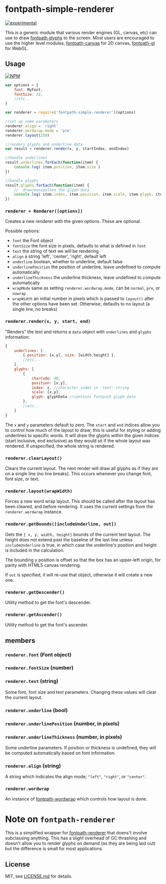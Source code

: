 # fontpath-simple-renderer

[![experimental](http://badges.github.io/stability-badges/dist/experimental.svg)](http://github.com/badges/stability-badges)

This is a generic module that various render engines (GL, canvas, etc) can use to draw [fontpath glyphs](https://github.com/mattdesl/fontpath) to the screen. Most users are encouraged to use the higher level modules, [fontpath-canvas](https://github.com/mattdesl/fontpath-canvas) for 2D canvas, [fontpath-gl](https://github.com/mattdesl/fontpath-gl) for WebGL.

## Usage

[![NPM](https://nodei.co/npm/fontpath-simple-renderer.png)](https://nodei.co/npm/fontpath-simple-renderer/)

```js
var options = {
	font: MyFont,
	fontSize: 32,
	//etc..
}

var renderer = require('fontpath-simple-renderer')(options)

//set up some parameters
renderer.align = 'right'
renderer.wordwrap.mode = 'pre'
renderer.layout(250)

//renders glyphs and underline data
var result = renderer.render(x, y, startIndex, endIndex)

//handle underlines
result.underlines.forEach(function(item) {
	console.log( item.position, item.size )
})

//handle glyphs
result.glyphs.forEach(function(item) {
	//	draw/manipulate the glyph data
	console.log( item.index, item.position, item.scale, item.glyph, item.charCode )
})
```

### `renderer = Renderer([options])`

Creates a new renderer with the given options. These are optional.

Possible options:
- `font` the Font object
- `fontSize` the font size in pixels, defaults to what is defined in `font`
- `text` the string of text we will be rendering
- `align` a string 'left', 'center', 'right', default left
- `underline` boolean, whether to underline, default false
- `underlinePosition` the position of underline, leave undefined to compute automatically
- `underlineThickness` the underline thickness, leave undefined to compute automatically
- `wrapMode` same as setting `renderer.wordwrap.mode`, can be `normal`, `pre`, or `nowrap`
- `wrapWidth` an initial number in pixels which is passed to `layout()` after the other options have been set. Otherwise, defaults to no layout (a single line, no breaks)

### `renderer.render(x, y, start, end)`

"Renders" the text and returns a `data` object with `underlines` and `glyphs` information:

```js
{
	underlines: [
		{ position: [x,y], size: [width,height] },
		//etc...
	],
	glyphs: [
		{ 
			charCode: 40,
			position: [x,y], 
			index: i, //character index in 'text' string
			scale: [x,y],
			glyph: glyphData //contains fontpath glyph data
		},
		//etc..
	]
}
```

The `x` and `y` parameters default to zero. The `start` and `end` indices allow you to control how much of the layout to draw; this is useful for styling or adding underlines to specific words. It will draw the glyphs within the given indices (start inclusive, end exclusive) as they would sit if the whole layout was rendered. If unspecified, the whole string is rendered.

### `renderer.clearLayout()`

Clears the current layout. The next render will draw all glyphs as if they are on a single line (no line breaks). This occurs whenever you change font, font size, or text.

### `renderer.layout(wrapWidth)`

Forces a new word wrap layout. This should be called after the layout has been cleared, and before rendering. It uses the current settings from the `renderer.wordwrap` instance. 

### `renderer.getBounds([includeUnderline, out])`

Gets the `{ x, y, width, height}` bounds of the current text layout. The height does not extend past the baseline of the last line unless `includeUnderline` is true, in which case the underline's position and height is included in the calculation. 

The bounding y position is offset so that the box has an upper-left origin, for parity with HTML5 canvas rendering.

If `out` is specified, it will re-use that object, otherwise it will create a new one.

### `renderer.getDescender()`

Utility method to get the font's descender.

### `renderer.getAscender()`

Utility method to get the font's ascender.

## members

### `renderer.font` (Font object)
### `renderer.fontSize` (number)
### `renderer.text` (string)

Some font, font size and text parameters. Changing these values will clear the current layout.

### `renderer.underline` (bool)
### `renderer.underlinePosition` (number, in pixels)
### `renderer.underlineThickness` (number, in pixels)

Some underline parameters. If position or thickness is undefined, they will be computed automatically based on font information.

### `renderer.align` (string)

A string which indicates the align mode; `"left"`, `"right"`, or `"center"`. 
### `renderer.wordwrap` 

An instance of [fontpath-wordwrap](https://github.com/mattdesl/fontpath-wordwrap) which controls how layout is done.

# Note on `fontpath-renderer`

This is a simplified wrapper for [fontpath-renderer](https://github.com/mattdesl/fontpath-renderer/) that doens't involve subclassing anything. This has a slight overhead of GC thrashing and doesn't allow you to render glyphs on demand (as they are being laid out) but the difference is small for most applications.

## License

MIT, see [LICENSE.md](http://github.com/mattdesl/fontpath-simple-renderer/blob/master/LICENSE.md) for details.
